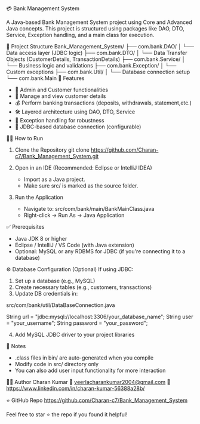 💳 Bank Management System

A Java-based Bank Management System project using Core and Advanced Java concepts. This project is structured using packages like DAO, DTO, Service, Exception handling, and a main class for execution.

📁 Project Structure
Bank_Management_System/
├── com.bank.DAO/
│   └── Data access layer (JDBC logic)
├── com.bank.DTO/
│   └── Data Transfer Objects (CustomerDetails, TransactionDetails)
├── com.bank.Service/
│   └── Business logic and validations
├── com.bank.Exception/
│   └── Custom exceptions
├── com.bank.Util/
│   └── Database connection setup
└── com.bank.Main
🚀 Features
- 🔐 Admin and Customer functionalities
- 📄 Manage and view customer details
- 💰 Perform banking transactions (deposits, withdrawals, statement,etc.)
- 🛠 Layered architecture using DAO, DTO, Service
- 🧩 Exception handling for robustness
- 💾 JDBC-based database connection (configurable)

🧑‍💻 How to Run
1. Clone the Repository
   git clone https://github.com/Charan-c7/Bank_Management_System.git

2. Open in an IDE (Recommended: Eclipse or IntelliJ IDEA)
   - Import as a Java project.
   - Make sure src/ is marked as the source folder.

3. Run the Application
   - Navigate to:
     src/com/bank/main/BankMainClass.java
   - Right-click → Run As → Java Application

✅ Prerequisites
- Java JDK 8 or higher
- Eclipse / IntelliJ / VS Code (with Java extension)
- Optional: MySQL or any RDBMS for JDBC (if you're connecting it to a database)

⚙️ Database Configuration (Optional)
If using JDBC:

1. Set up a database (e.g., MySQL)
2. Create necessary tables (e.g., customers, transactions)
3. Update DB credentials in:

src/com/bank/util/DataBaseConnection.java

String url = "jdbc:mysql://localhost:3306/your_database_name";
String user = "your_username";
String password = "your_password";

4. Add MySQL JDBC driver to your project libraries

📌 Notes
- .class files in bin/ are auto-generated when you compile
- Modify code in src/ directory only
- You can also add user input functionality for more interaction

👨‍💻 Author
Charan Kumar
📧 veerlacharankumar2004@gmail.com
🔗 https://www.linkedin.com/in/charan-kumar-56388a28b/

⭐️ GitHub Repo
https://github.com/Charan-c7/Bank_Management_System

Feel free to star ⭐ the repo if you found it helpful!

